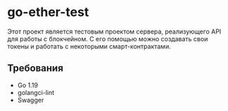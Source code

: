 # go-ether-test

Этот проект является тестовым проектом сервера, реализующего API для работы с блокчейном. С его помощью можно создавать свои токены и работать с некоторыми смарт-контрактами.

## Требования

- Go 1.19
- golangci-lint
- Swagger

